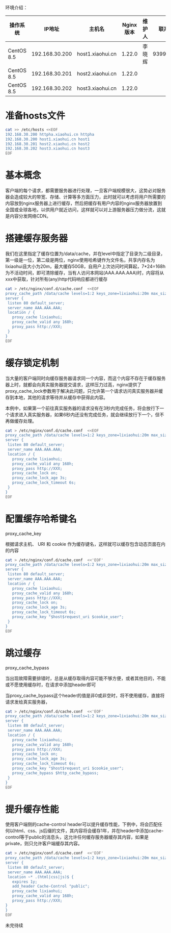 环境介绍：

| 操作系统       | IP地址           | 主机名              | Nginx版本 | 维护人 | 联系QQ      | 联系微信     |
| ---------- | -------------- | ---------------- | ------- | --- | --------- | -------- |
| CentOS 8.5 | 192.168.30.200 | host1.xiaohui.cn | 1.22.0  | 李晓辉 | 939958092 | Lxh_Chat |
| CentOS 8.5 | 192.168.30.201 | host2.xiaohui.cn | 1.22.0  |     |           |          |
| CentOS 8.5 | 192.168.30.202 | host3.xiaohui.cn | 1.22.0  |     |           |          |

# 准备hosts文件

```bash
cat >> /etc/hosts <<EOF
192.168.30.200 httpha.xiaohui.cn httpha
192.168.30.200 host1.xiaohui.cn host1
192.168.30.201 host2.xiaohui.cn host2
192.168.30.202 host3.xiaohui.cn host3
EOF
```

# 基本概念

客户端的每个请求，都需要服务器进行处理，一旦客户端规模很大，这势必对服务器会造成较大的带宽、存储、计算等多方面压力，此时就可以考虑将用户所需要的内容放到nginx服务器上进行缓存，然后把缓存有用户内容的nginx服务器放置到全国或全球各地，以供用户就近访问，这样就可以对上游服务器压力做分流，这就是内容分发网络CDN。

# 搭建缓存服务器

我们在这里指定了缓存位置为/data/cache，并在level中指定了目录为二级目录，第一级是一位，第二级是两位，nginx使用哈希键作为文件名，共享内存名为lixiaohui且大小为20m，最大缓存50GB，自用户上次访问时间算起，7*24=168h为不活动时间，即可清除缓存，当有人访问本网站(AAA.AAA.AAA)时，内容将从xxx中获取，针对所有(any)http代码响应都进行缓存

```bash
cat > /etc/nginx/conf.d/cache.conf  <<EOF
proxy_cache_path /data/cache levels=1:2 keys_zone=lixiaohui:20m max_size=50g inactive=168h;
server {
 listen 80 default_server;
 server_name AAA.AAA.AAA;
 location / {
   proxy_cache lixiaohui;
   proxy_cache_valid any 168h;
   proxy_pass http://XXX;
 }
}
EOF
```

# 缓存锁定机制

当大量的客户端同时向缓存服务器请求同一个内容，而这个内容不存在于缓存服务器上时，就都会向真实服务器提交请求，这样压力过高，nginx提供了proxy_cache_lock参数用于解决此问题，只允许第一个请求访问真实服务器并缓存到本地，其他的请求等待并从缓存中获得此内容。

本例中，如果第一个前往真实服务器的请求没有在3秒内完成任务，将会放行下一个请求进入真实服务器，如果6秒内还没有完成任务，就会继续放行下一个，但不再做缓存处理。

```bash
cat > /etc/nginx/conf.d/cache.conf  <<EOF
proxy_cache_path /data/cache levels=1:2 keys_zone=lixiaohui:20m max_size=50g inactive=168h;
server {
 listen 80 default_server;
 server_name AAA.AAA.AAA;
 location / {
   proxy_cache lixiaohui;
   proxy_cache_valid any 168h;
   proxy_pass http://XXX;
   proxy_cache_lock on;
   proxy_cache_lock_age 3s;
   proxy_cache_lock_timeout 6s;
 }
}
EOF
```

# 配置缓存哈希键名

proxy_cache_key

根据请求主机、 URI 和 cookie 作为缓存键名，这样就可以缓存包含动态页面在内的内容

```bash
cat > /etc/nginx/conf.d/cache.conf  <<'EOF'
proxy_cache_path /data/cache levels=1:2 keys_zone=lixiaohui:20m max_size=50g inactive=168h;
server {
 listen 80 default_server;
 server_name AAA.AAA.AAA;
 location / {
   proxy_cache lixiaohui;
   proxy_cache_valid any 168h;
   proxy_pass http://XXX;
   proxy_cache_lock on;
   proxy_cache_lock_age 3s;
   proxy_cache_lock_timeout 6s;
   proxy_cache_key "$host$request_uri $cookie_user";
 }
}
EOF
```

# 跳过缓存

proxy_cache_bypass

当出现故障需要排错时，总是从缓存取得内容可能不够方便，或者其他目的，不能或不愿使用缓存时，在请求中添加header即可

当proxy_cache_bypass这个header的值是非0或非空时，将不使用缓存，直接将请求发给真实服务器，

```bash
cat > /etc/nginx/conf.d/cache.conf  <<'EOF'
proxy_cache_path /data/cache levels=1:2 keys_zone=lixiaohui:20m max_size=50g inactive=168h;
server {
 listen 80 default_server;
 server_name AAA.AAA.AAA;
 location / {
   proxy_cache lixiaohui;
   proxy_cache_valid any 168h;
   proxy_pass http://XXX;
   proxy_cache_lock on;
   proxy_cache_lock_age 3s;
   proxy_cache_lock_timeout 6s;
   proxy_cache_key "$host$request_uri $cookie_user";
   proxy_cache_bypass $http_cache_bypass;
 }
}
EOF
```

# 提升缓存性能

使用客户端侧的cache-control header可以提升缓存性能，下例中，将会匹配任何以html、css、js后缀的文件，其内容将会缓存1年，并在header中添加cache-control等于public的消息头，这允许任何缓存服务器缓存其内容，如果是private，则只允许客户端缓存其内容。

```bash
cat > /etc/nginx/conf.d/cache.conf  <<'EOF'
proxy_cache_path /data/cache levels=1:2 keys_zone=lixiaohui:20m max_size=50g inactive=168h;
server {
 listen 80 default_server;
 server_name AAA.AAA.AAA;
 location ~* .(html|css|js)$ {
   expires 1y;
   add_header Cache-Control "public";
   proxy_cache lixiaohui;
   proxy_cache_valid any 168h;
   proxy_pass http://XXX;
}
}
EOF
```

未完待续

